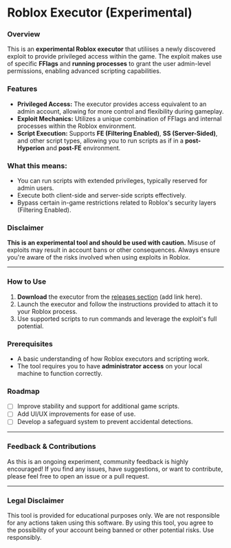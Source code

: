 # Roblox Executor (Experimental)

### Overview

This is an **experimental Roblox executor** that utiliises a newly discovered exploit to provide privileged access within the game. The exploit makes use of specific **FFlags** and **running processes** to grant the user admin-level permissions, enabling advanced scripting capabilities.

### Features

- **Privileged Access:** The executor provides access equivalent to an admin account, allowing for more control and flexibility during gameplay.
- **Exploit Mechanics:** Utilizes a unique combination of FFlags and internal processes within the Roblox environment.
- **Script Execution:** Supports **FE (Filtering Enabled)**, **SS (Server-Sided)**, and other script types, allowing you to run scripts as if in a **post-Hyperion** and **post-FE** environment.

### What this means:
- You can run scripts with extended privileges, typically reserved for admin users.
- Execute both client-side and server-side scripts effectively.
- Bypass certain in-game restrictions related to Roblox's security layers (Filtering Enabled).

### Disclaimer
**This is an experimental tool and should be used with caution.** Misuse of exploits may result in account bans or other consequences. Always ensure you're aware of the risks involved when using exploits in Roblox.

---

### How to Use

1. **Download** the executor from the [releases section](#) (add link here).
2. Launch the executor and follow the instructions provided to attach it to your Roblox process.
3. Use supported scripts to run commands and leverage the exploit's full potential.

### Prerequisites

- A basic understanding of how Roblox executors and scripting work.
- The tool requires you to have **administrator access** on your local machine to function correctly.

### Roadmap

- [ ] Improve stability and support for additional game scripts.
- [ ] Add UI/UX improvements for ease of use.
- [ ] Develop a safeguard system to prevent accidental detections.

---

### Feedback & Contributions

As this is an ongoing experiment, community feedback is highly encouraged! If you find any issues, have suggestions, or want to contribute, please feel free to open an issue or a pull request.

---

### Legal Disclaimer

This tool is provided for educational purposes only. We are not responsible for any actions taken using this software. By using this tool, you agree to the possibility of your account being banned or other potential risks. Use responsibly.
